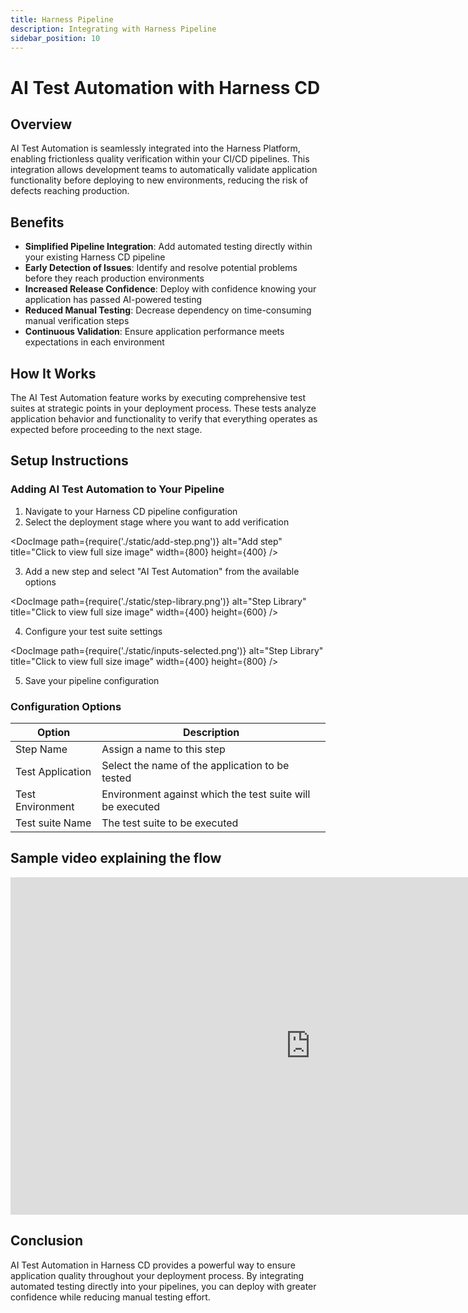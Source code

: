 ```yaml
---
title: Harness Pipeline
description: Integrating with Harness Pipeline
sidebar_position: 10
---
```

# AI Test Automation with Harness CD

## Overview

AI Test Automation is seamlessly integrated into the Harness Platform, enabling frictionless quality verification within your CI/CD pipelines. This integration allows development teams to automatically validate application functionality before deploying to new environments, reducing the risk of defects reaching production.

## Benefits

- **Simplified Pipeline Integration**: Add automated testing directly within your existing Harness CD pipeline
- **Early Detection of Issues**: Identify and resolve potential problems before they reach production environments
- **Increased Release Confidence**: Deploy with confidence knowing your application has passed AI-powered testing
- **Reduced Manual Testing**: Decrease dependency on time-consuming manual verification steps
- **Continuous Validation**: Ensure application performance meets expectations in each environment

## How It Works

The AI Test Automation feature works by executing comprehensive test suites at strategic points in your deployment process. These tests analyze application behavior and functionality to verify that everything operates as expected before proceeding to the next stage.

## Setup Instructions

### Adding AI Test Automation to Your Pipeline

1. Navigate to your Harness CD pipeline configuration
2. Select the deployment stage where you want to add verification

<DocImage
  path={require('./static/add-step.png')}
  alt="Add step"
  title="Click to view full size image"
  width={800}
  height={400}
/>

3. Add a new step and select "AI Test Automation" from the available options

<DocImage
  path={require('./static/step-library.png')}
  alt="Step Library"
  title="Click to view full size image"
  width={400}
  height={600}
/>

4. Configure your test suite settings 

<DocImage
  path={require('./static/inputs-selected.png')}
  alt="Step Library"
  title="Click to view full size image"
  width={400}
  height={800}
/>

5. Save your pipeline configuration


### Configuration Options

| Option | Description |
|--------|-------------|
| Step Name | Assign a name to this step |
| Test Application | Select the name of the application to be tested |
| Test Environment | Environment against which the test suite will be executed |
| Test suite Name | The test suite to be executed |

## Sample video explaining the flow

<iframe src="https://www.loom.com/embed/c55bb24b5f124f9fbe369d097f6528c4?sid=6a3332d4-f145-4de8-ad64-f7b2228fcb3b" width="960" height="540" frameborder="0" allowfullscreen>></iframe>

## Conclusion

AI Test Automation in Harness CD provides a powerful way to ensure application quality throughout your deployment process. By integrating automated testing directly into your pipelines, you can deploy with greater confidence while reducing manual testing effort.


